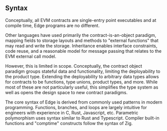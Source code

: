 ## Syntax

Conceptually, all EVM contracts are single-entry point executables and at compile time, Edge
programs are no different.

Other languages have used primarily the contract-is-an-object paradigm, mapping fields to storage
layouts and methods to "external functions" that may read and write the storage. Inheritance enables
interface constraints, code reuse, and a reasonable model for message passing that relates to the
EVM external call model.

However, this is limited in scope. Conceptually, the contract object paradigm groups stateful data
and functionality, limiting the deployability to the product type. Extending the deployability to
arbitrary data types allows for contracts to be functions, type unions, product types, and more.
While most of these are not particularly useful, this simplifies the type system as well as opens
the design space to new contract paradigms.

The core syntax of Edge is derived from commonly used patterns in modern programming. Functions,
branches, and loops are largely intuitive for engineers with experience in C, Rust, Javascript, etc.
Parametric polymorphism uses syntax similar to Rust and Typescript. Compiler built-in functions and
"comptime" constructs follow the syntax of Zig.
